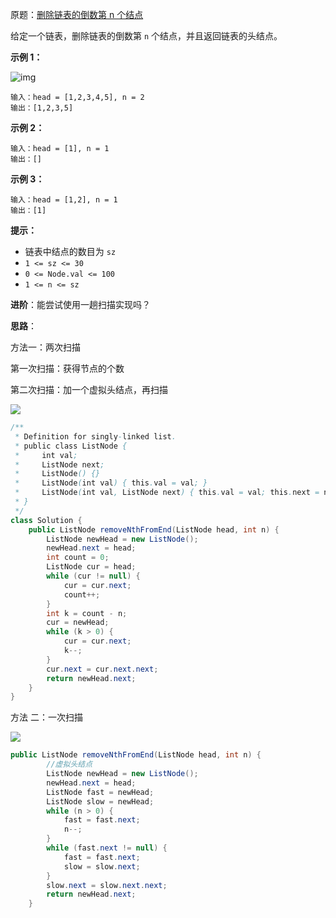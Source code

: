 原题：[删除链表的倒数第 n 个结点](https://leetcode-cn.com/problems/SLwz0R/)

给定一个链表，删除链表的倒数第 `n` 个结点，并且返回链表的头结点。

 

**示例 1：**

![img](https://assets.leetcode.com/uploads/2020/10/03/remove_ex1.jpg)

```
输入：head = [1,2,3,4,5], n = 2
输出：[1,2,3,5]
```

**示例 2：**

```
输入：head = [1], n = 1
输出：[]
```

**示例 3：**

```
输入：head = [1,2], n = 1
输出：[1]
```

**提示：**

- 链表中结点的数目为 `sz`
- `1 <= sz <= 30`
- `0 <= Node.val <= 100`
- `1 <= n <= sz`

**进阶**：能尝试使用一趟扫描实现吗？



**思路**：

方法一：两次扫描

第一次扫描：获得节点的个数

第二次扫描：加一个虚拟头结点，再扫描

![](https://gitee.com/JKcoding/imgs/raw/master/img/202111100046239.png)

```java
/**
 * Definition for singly-linked list.
 * public class ListNode {
 *     int val;
 *     ListNode next;
 *     ListNode() {}
 *     ListNode(int val) { this.val = val; }
 *     ListNode(int val, ListNode next) { this.val = val; this.next = next; }
 * }
 */
class Solution {
    public ListNode removeNthFromEnd(ListNode head, int n) {
        ListNode newHead = new ListNode();
        newHead.next = head;
        int count = 0;
        ListNode cur = head;
        while (cur != null) {
            cur = cur.next;
            count++;
        }
        int k = count - n;
        cur = newHead;
        while (k > 0) {
            cur = cur.next;
            k--;
        }
        cur.next = cur.next.next;
        return newHead.next;
    }
}
```



方法 二：一次扫描

![](https://gitee.com/JKcoding/imgs/raw/master/img/202111100102180.png)

```java
public ListNode removeNthFromEnd(ListNode head, int n) {
    	//虚拟头结点
        ListNode newHead = new ListNode();
        newHead.next = head;
        ListNode fast = newHead;
        ListNode slow = newHead;
        while (n > 0) {
            fast = fast.next;
            n--;
        }
        while (fast.next != null) {
            fast = fast.next;
            slow = slow.next;
        }
        slow.next = slow.next.next;
        return newHead.next;
    }
```

